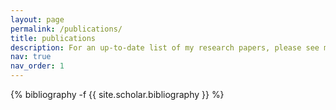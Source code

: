 ```yaml
---
layout: page
permalink: /publications/
title: publications
description: For an up-to-date list of my research papers, please see my <a href='https://scholar.google.com/citations?user=tOevwEEAAAAJ&hl=en'>Google Scholar</a> profile. * denotes equal contribution.
nav: true
nav_order: 1
---
```

<!-- _pages/publications.md -->
<div class="publications">

{% bibliography -f {{ site.scholar.bibliography }} %}

</div>
